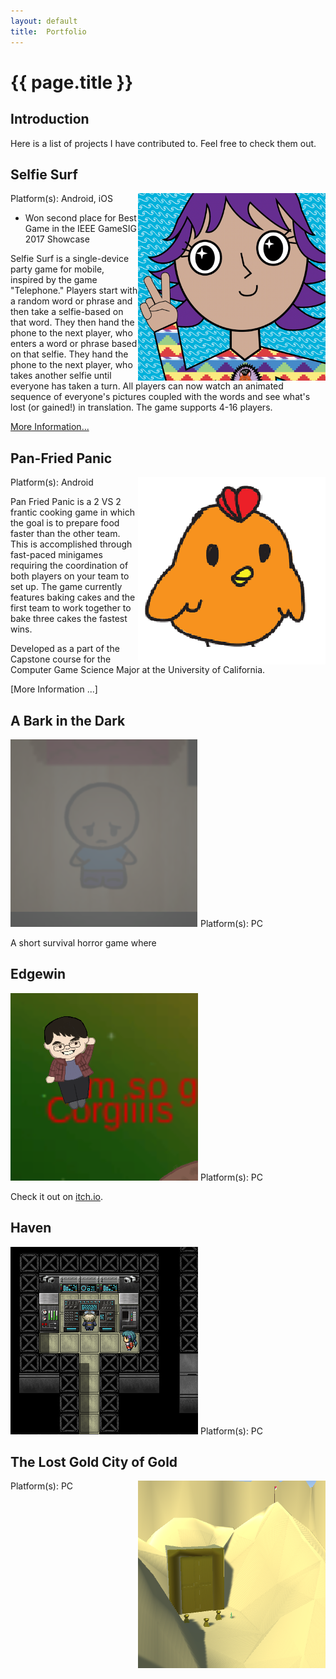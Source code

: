 ```yaml
---
layout:	default
title:	Portfolio
---
```


# {{ page.title }}

## Introduction
Here is a list of projects I have contributed to. Feel free to check them out.

## Selfie Surf
<img align="right" src="images/selfiesurf0_1.png">
Platform(s): Android, iOS

* Won second place for Best Game in the IEEE GameSIG 2017 Showcase

Selfie Surf is a single-device party game for mobile, inspired by the game "Telephone." Players start with a random word or phrase and then take a selfie-based on that word. They then hand the phone to the next player, who enters a word or phrase based on that selfie. They hand the phone to the next player, who takes another selfie until everyone has taken a turn. All players can now watch an animated sequence of everyone's pictures coupled with the words and see what's lost (or gained!) in translation. The game supports 4-16 players.

[More Information...](selfiesurf.md)

## Pan-Fried Panic
<img align="right"  src="images/panfriedpanic0.png">
Platform(s): Android

Pan Fried Panic is a 2 VS 2 frantic cooking game in which the goal is to prepare food faster than the other team. This is accomplished through fast-paced minigames requiring the coordination of both players on your team to set up. The game currently features baking cakes and the first team to work together to bake three cakes the fastest wins.

Developed as a part of the Capstone course for the Computer Game Science Major at the University of California.

[More Information ...]

## A Bark in the Dark
<img  src="images/abitd0.png">
Platform(s): PC

A short survival horror game where 

## Edgewin
<img  src="images/edgewin0.png">
Platform(s): PC

Check it out on [itch.io](https://xuanf1.itch.io/edgewin-the-game).



## Haven
<img src="images/haven0.png">
Platform(s): PC


## The Lost Gold City of Gold
<img align="right" src="images/lgcog0.png">
Platform(s): PC

